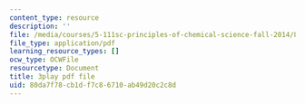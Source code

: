 ```yaml
---
content_type: resource
description: ''
file: /media/courses/5-111sc-principles-of-chemical-science-fall-2014/80da7f78cb1df7c86710ab49d20c2c8d_pJdUR2uak2s.pdf
file_type: application/pdf
learning_resource_types: []
ocw_type: OCWFile
resourcetype: Document
title: 3play pdf file
uid: 80da7f78-cb1d-f7c8-6710-ab49d20c2c8d
---
```

